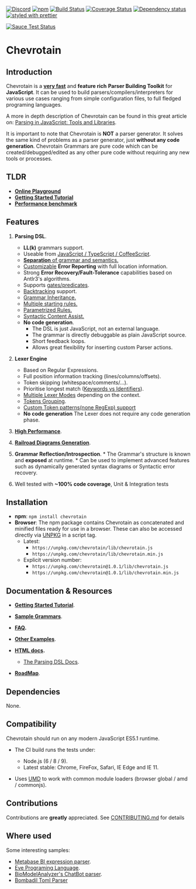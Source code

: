 [![Discord](https://img.shields.io/discord/393479922372313090.svg)](https://discord.gg/J5Nx6r9)
[![npm](https://img.shields.io/npm/v/chevrotain.svg)](https://www.npmjs.com/package/chevrotain)
[![Build Status](https://travis-ci.org/SAP/chevrotain.svg?branch=master)](https://travis-ci.org/SAP/chevrotain)
[![Coverage Status](https://coveralls.io/repos/SAP/chevrotain/badge.svg?branch=master)](https://coveralls.io/r/SAP/chevrotain?branch=master)
[![Dependency status](https://img.shields.io/david/SAP/chevrotain.svg)](https://david-dm.org/SAP/chevrotain)
[![styled with prettier](https://img.shields.io/badge/styled_with-prettier-ff69b4.svg)](https://github.com/prettier/prettier)

[![Sauce Test Status](https://saucelabs.com/browser-matrix/shahars.svg)](https://saucelabs.com/u/shahars)


# Chevrotain

## Introduction
Chevrotain is a [**very fast**][benchmark] and **feature rich** **Parser Building Toolkit** for **JavaScript**.
It can be used to build parsers/compilers/interpreters for various use cases ranging from simple configuration files, 
to full fledged programing languages.

A more in depth description of Chevrotain can be found in this great article on: [Parsing in JavaScript: Tools and Libraries](https://tomassetti.me/parsing-in-javascript/#chevrotain).

It is important to note that Chevrotain is **NOT** a parser generator. It solves the same kind of problems as a parser generator, just **without any code generation**. Chevrotain Grammars are pure code which can be created/debugged/edited
as any other pure code without requiring any new tools or processes.

## TLDR
* [**Online Playground**](http://sap.github.io/chevrotain/playground/)
* **[Getting Started Tutorial](http://sap.github.io/chevrotain/website/Tutorial/step1_lexing.html)**
* [**Performance benchmark**][benchmark] 

## Features
  1. **Parsing DSL**.
      * **LL(k)** grammars support.  
      * Useable from [JavaScript / TypeScript / CoffeeScript][languages].
      * [**Separation** of grammar and semantics.][separation]
      * [Customizable][custom_errors] **Error Reporting** with full location information. 
      * Strong **Error Recovery/Fault-Tolerance** capabilities based on Antlr3's algorithms.
      * Supports [gates/predicates][gates].
      * [Backtracking][backtracking] support.
      * [Grammar Inheritance.][grammar_inheritance]
      * [Multiple starting rules.][starting_rules]
      * [Parametrized Rules.][parametrized_rules]
      * [Syntactic Content Assist.][content assist]
      * **No code generation**.
         * The DSL is just JavaScript, not an external language.
         * The grammar is directly debuggable as plain JavaScript source.
         * Short feedback loops.
         * Allows great flexibility for inserting custom Parser actions. 
   
  2.  **Lexer Engine** 
      * Based on Regular Expressions.
      * Full position information tracking (lines/columns/offsets).
      * Token skipping (whitespace/comments/...).
      * Prioritise longest match ([Keywords vs Identifiers][keywords_vs_idents]).
      * [Multiple Lexer Modes][lexer_modes] depending on the context.
      * [Tokens Grouping][lexer_groups].
      * [Custom Token patterns(none RegExp) support](http://sap.github.io/chevrotain/website/Deep_Dive/custom_token_patterns.html)
      * **No code generation** The Lexer does not require any code generation phase. 

  3. [**High Performance**][benchmark].
  
  4. [**Railroad Diagrams Generation**](http://sap.github.io/chevrotain/website/Building_Grammars/generating_syntax_diagrams.html).

  5. **Grammar Reflection/Introspection**.
    * The Grammar's structure is known and **exposed** at runtime.
    * Can be used to implement advanced features such as dynamically generated syntax diagrams or Syntactic error recovery.
  
  6. Well tested with **~100% code coverage**, Unit & Integration tests
   
## Installation
* **npm**: ```npm install chevrotain```
* **Browser**:
  The npm package contains Chevrotain as concatenated and minified files ready for use in a browser.
  These can also be accessed directly via [UNPKG](https://unpkg.com/) in a script tag.
  - Latest:
    * ```https://unpkg.com/chevrotain/lib/chevrotain.js```
    * ```https://unpkg.com/chevrotain/lib/chevrotain.min.js``` 
  - Explicit version number:
    * ```https://unpkg.com/chevrotain@1.0.1/lib/chevrotain.js```
    * ```https://unpkg.com/chevrotain@1.0.1/lib/chevrotain.min.js```


## Documentation & Resources

* **[Getting Started Tutorial](http://sap.github.io/chevrotain/website/Tutorial/step1_lexing.html)**.

* **[Sample Grammars](https://github.com/SAP/chevrotain/blob/master/examples/grammars)**.

* **[FAQ](http://sap.github.io/chevrotain/website/FAQ.html).**
 
* **[Other Examples](https://github.com/SAP/chevrotain/blob/master/examples)**.

* **[HTML docs](http://sap.github.io/chevrotain/documentation).**
   * [The Parsing DSL Docs](http://sap.github.io/chevrotain/documentation/1_0_1/classes/_chevrotain_d_.parser.html#at_least_one).

* **[RoadMap](http://sap.github.io/chevrotain/website/Roadmap.html)**.
   
   
## Dependencies
None.


## Compatibility
Chevrotain should run on any modern JavaScript ES5.1 runtime. 
* The CI build runs the tests under: 
  * Node.js (6 / 8 / 9).
  * Latest stable: Chrome, FireFox, Safari, IE Edge and IE 11.
  
* Uses [UMD](https://github.com/umdjs/umd) to work with common module loaders (browser global / amd / commonjs).
  
  
## Contributions
Contributions are **greatly** appreciated.
See [CONTRIBUTING.md](./CONTRIBUTING.md) for details

## Where used
Some interesting samples:
* [Metabase BI expression parser][sample_metabase].
* [Eve Programing Language][sample_eve].
* [BioModelAnalyzer's ChatBot parser][sample_biomodel].
* [Bombadil Toml Parser][sample_bombadil]


[benchmark]: http://sap.github.io/chevrotain/performance/
[lexer_modes]: https://github.com/SAP/chevrotain/blob/master/examples/lexer/multi_mode_lexer/multi_mode_lexer.js
[lexer_groups]: https://github.com/SAP/chevrotain/blob/master/examples/lexer/token_groups/token_groups.js
[keywords_vs_idents]: https://github.com/SAP/Chevrotain/blob/master/examples/lexer/keywords_vs_identifiers/keywords_vs_identifiers.js
[gates]: https://github.com/SAP/chevrotain/blob/master/examples/parser/predicate_lookahead/predicate_lookahead.js
[grammar_inheritance]: https://github.com/SAP/chevrotain/blob/master/examples/parser/versioning/versioning.js
[starting_rules]: https://github.com/SAP/chevrotain/blob/master/examples/parser/multi_start_rules/multi_start_rules.js
[parametrized_rules]: https://github.com/SAP/chevrotain/blob/master/examples/parser/parametrized_rules/parametrized.js
[content assist]: http://sap.github.io/chevrotain/website/Deep_Dive/syntactic_content_assist.html
[separation]: https://github.com/SAP/chevrotain/blob/master/examples/grammars/calculator/calculator_pure_grammar.js
[custom_errors]: https://github.com/SAP/chevrotain/blob/master/examples/parser/custom_errors/custom_errors.js
[sample_metabase]: https://github.com/metabase/metabase/blob/136dfb17954f4e4302b3bf2fee99ff7b7b12fd7c/frontend/src/metabase/lib/expressions/parser.js
[sample_eve]: https://github.com/witheve/Eve/blob/master/src/parser/parser.ts
[sample_biomodel]: https://github.com/Microsoft/BioModelAnalyzer/blob/master/ChatBot/src/NLParser/NLParser.ts
[sample_bombadil]: https://github.com/sgarciac/bombadil/blob/master/src/parser.ts
[languages]: https://github.com/SAP/chevrotain/tree/master/examples/implementation_languages
[backtracking]: https://github.com/SAP/chevrotain/blob/master/examples/parser/backtracking/backtracking.js
